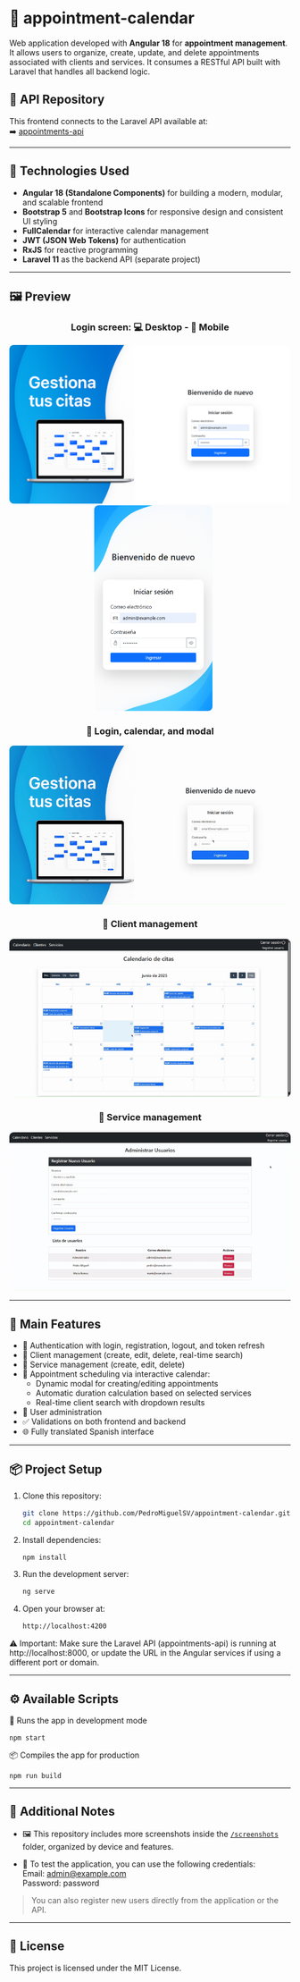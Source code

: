 # 📅 appointment-calendar

Web application developed with **Angular 18** for **appointment management**. It allows users to organize, create, update, and delete appointments associated with clients and services. It consumes a RESTful API built with Laravel that handles all backend logic.

## 🔗 API Repository

This frontend connects to the Laravel API available at:  
➡️ [appointments-api](https://github.com/PedroMiguelSV/Appointments-api-laravel.git)

---

## 🚀 Technologies Used

- **Angular 18 (Standalone Components)** for building a modern, modular, and scalable frontend
- **Bootstrap 5** and **Bootstrap Icons** for responsive design and consistent UI styling
- **FullCalendar** for interactive calendar management
- **JWT (JSON Web Tokens)** for authentication
- **RxJS** for reactive programming
- **Laravel 11** as the backend API (separate project)

---

## 🖼️ Preview

<h3 align="center">Login screen: 💻 Desktop - 📱 Mobile</h3>

<div align="center">
  <img src="./screenshots/desktop/login_desktop.png" alt="Login Desktop" style="max-height: 23rem; border-radius: 8px;" />
  &nbsp;&nbsp;
  <img src="./screenshots/movil/login_movil.png" alt="Login Mobile" style="max-height: 23rem; border-radius: 8px;" />
</div>

<div align="center">
   <h3>🔐 Login, calendar, and modal</h3>
   <img src="./screenshots/gifs/desktop.gif" alt="App Desktop" style="max-height: 30rem; border-radius: 8px;" />
</div>

<div align="center">
   <h3>👥 Client management</h3>
   <img src="./screenshots/gifs/clients.gif" alt="Clients GIF" style="max-height: 30rem; border-radius: 8px;" />
</div>

<div align="center">
   <h3>💈 Service management</h3>
   <img src="./screenshots/gifs/services.gif" alt="Services GIF" style="max-height: 30rem; border-radius: 8px;" />
</div>

---

## 🧩 Main Features

- 🔐 Authentication with login, registration, logout, and token refresh
- 👥 Client management (create, edit, delete, real-time search)
- 💈 Service management (create, edit, delete)
- 📆 Appointment scheduling via interactive calendar:
  - Dynamic modal for creating/editing appointments
  - Automatic duration calculation based on selected services
  - Real-time client search with dropdown results
- 👤 User administration
- ✅ Validations on both frontend and backend
- 🌐 Fully translated Spanish interface

---

## 📦 Project Setup

1. Clone this repository:
   ```bash  
   git clone https://github.com/PedroMiguelSV/appointment-calendar.git  
   cd appointment-calendar  
2. Install dependencies:
   ```bash  
   npm install  
3.  Run the development server:
    ```bash
    ng serve
4. Open your browser at:
   ```bash  
   http://localhost:4200
⚠️ Important: Make sure the Laravel API (appointments-api) is running at http://localhost:8000, or update the URL in the Angular services if using a different port or domain.

---

## ⚙️ Available Scripts

🧪 Runs the app in development mode

    npm start

📦 Compiles the app for production

    npm run build

---

## 📝 Additional Notes

- 🖼️ This repository includes more screenshots inside the [`/screenshots`](./screenshots/) folder, organized by device and features.

- 🔐 To test the application, you can use the following credentials:  
Email: admin@example.com  
Password: password

> You can also register new users directly from the application or the API.

---

## 📃 License
This project is licensed under the MIT License.  